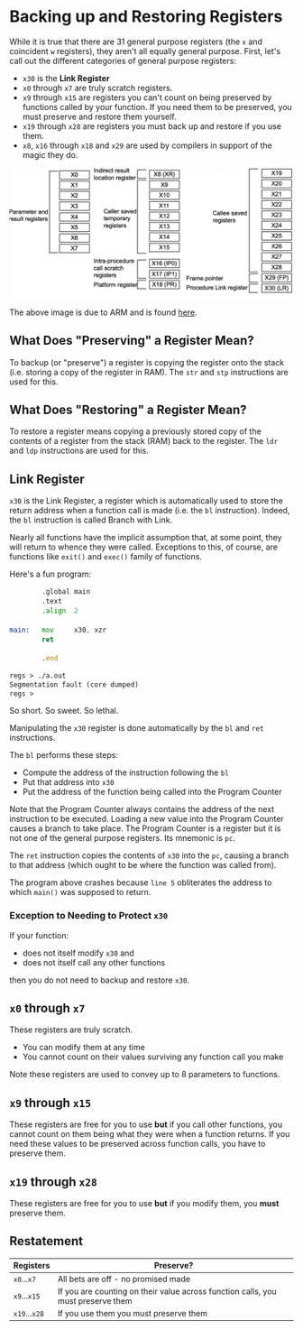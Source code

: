 # Backing up and Restoring Registers

While it is true that there are 31 general purpose registers (the `x` and coincident `w` registers), they aren't all equally general purpose. First, let's call out the different categories of general purpose registers:

* `x30` is the **Link Register**
* `x0` through `x7` are truly scratch registers.
* `x9` through `x15`  are registers you can't count on being preserved by functions called by your function. If you need them to be preserved, you must preserve and restore them yourself.
* `x19` through `x28` are registers you must back up and restore if you use them.
* `x8`, `x16` through `x18` and `x29` are used by compilers in support of the magic they do.

![regs](./regs.png)

The above image is due to ARM and is found [here](https://documentation-service.arm.com/static/5fbd26f271eff94ef49c7018).

## What Does "Preserving" a Register Mean?

To backup (or "preserve") a register is copying the register onto the stack (i.e. storing a copy of the register in RAM). The `str` and `stp` instructions are used for this.

## What Does "Restoring" a Register Mean?

To restore a register means copying a previously stored copy of the contents of a register from the stack (RAM) back to the register. The `ldr` and `ldp` instructions are used for this.

## Link Register

`x30` is the Link Register, a register which is automatically used to store the return address when a function call is made (i.e. the `bl` instruction). Indeed, the `bl` instruction is called Branch with Link.

Nearly all functions have the implicit assumption that, at some point, they will return to whence they were called. Exceptions to this, of course, are functions like `exit()` and `exec()` family of functions.

Here's a fun program:

```asm
        .global main                                                    // 1 
        .text                                                           // 2 
        .align  2                                                       // 3 
                                                                        // 4 
main:   mov     x30, xzr                                                // 5 
        ret                                                             // 6 
                                                                        // 7 
        .end                                                            // 8 
```

```text
regs > ./a.out
Segmentation fault (core dumped)
regs >
```

So short. So sweet. So lethal.

Manipulating the `x30` register is done automatically by the `bl` and `ret` instructions.

The `bl` performs these steps:

* Compute the address of the instruction following the `bl`
* Put that address into `x30`
* Put the address of the function being called into the Program Counter

Note that the Program Counter always contains the address of the next instruction to be executed. Loading a new value into the Program Counter causes a branch to take place. The Program Counter is a register but it is not one of the general purpose registers. Its mnemonic is `pc`.

The `ret` instruction copies the contents of `x30` into the `pc`, causing a branch to that address (which ought to be where the function was called from).

The program above crashes because `line 5` obliterates the address to which `main()` was supposed to return.

### Exception to Needing to Protect `x30`

If your function:

* does not itself modify `x30` and
* does not itself call any other functions

then you do not need to backup and restore `x30`.

## `x0` through `x7`

These registers are truly scratch.

* You can modify them at any time
* You cannot count on their values surviving any function call you make

Note these registers are used to convey up to 8 parameters to functions.

## `x9` through `x15`

These registers are free for you to use **but** if you call other functions, you cannot count on them being what they were when a function returns. If you need these values to be preserved across function calls, you have to preserve them.

## `x19` through `x28`

These registers are free for you to use **but** if you modify them, you **must** preserve them.

## Restatement

| Registers | Preserve? |
| --------- | --------- |
| `x0`...`x7` | All bets are off - no promised made |
| `x9`...`x15` | If you are counting on their value across function calls, you must preserve them |
| `x19`...`x28` | If you use them you must preserve them |
